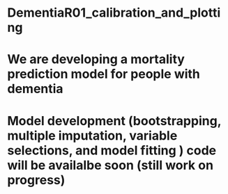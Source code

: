 # DementiaR01_calibration_and_plotting
# We are developing a mortality prediction model for people with dementia 
# Model development (bootstrapping, multiple imputation, variable selections, and model fitting ) code will be availalbe soon (still work on progress)
